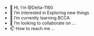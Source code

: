 - 👋 Hi, I’m @Delta-1160
- 👀 I’m interested in Exploring new things
- 🌱 I’m currently learning BCCA
- 💞️ I’m looking to collaborate on ...
- 📫 How to reach me ...

<!---
Delta-1160/Delta-1160 is a ✨ special ✨ repository because its `README.md` (this file) appears on your GitHub profile.
You can click the Preview link to take a look at your changes.
--->
